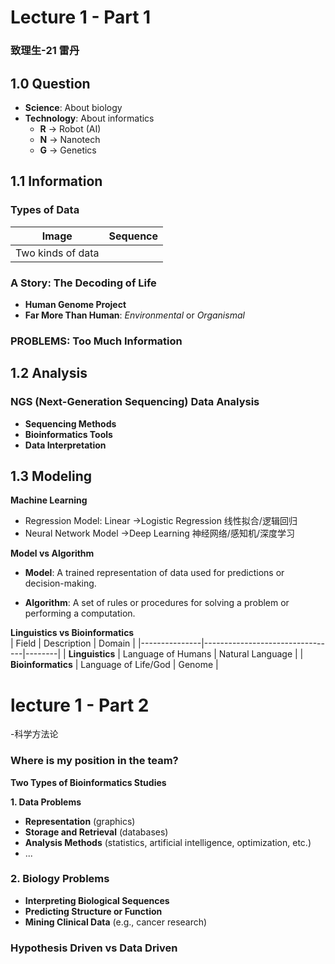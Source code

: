 # Lecture 1 - Part 1  

### 致理生-21 雷丹

## 1.0 Question  

- **Science**: About biology  
- **Technology**: About informatics  
  - **R** → Robot (AI)  
  - **N** → Nanotech  
  - **G** → Genetics  

## 1.1 Information  

### **Types of Data**  
| __Image__  | **Sequence** |
|------------|------------|
| Two kinds of data | |

### **A Story: The Decoding of Life**  
- **Human Genome Project**  
- **Far More Than Human**: *Environmental* or *Organismal*  

### **PROBLEMS: Too Much Information**  

## 1.2 Analysis  

### **NGS (Next-Generation Sequencing) Data Analysis**  
- **Sequencing Methods**  
- **Bioinformatics Tools**  
- **Data Interpretation**  


## 1.3 Modeling

**Machine Learning**  
* Regression Model: Linear →Logistic Regression   线性拟合/逻辑回归
* Neural Network Model →Deep Learning  神经网络/感知机/深度学习

**Model vs Algorithm**  
* **Model**: A trained representation of data used for predictions or decision-making.
- **Algorithm**: A set of rules or procedures for solving a problem or performing a computation.

**Linguistics vs Bioinformatics**   
| Field          | Description                     | Domain |
|---------------|---------------------------------|--------|
| **Linguistics**  | Language of Humans             | Natural Language |
| **Bioinformatics** | Language of Life/God          | Genome |


# lecture 1 - Part 2
-科学方法论

### **Where is my position in the team?**

**Two Types of Bioinformatics Studies**

**1. Data Problems**  
- **Representation** (graphics)  
- **Storage and Retrieval** (databases)  
- **Analysis Methods** (statistics, artificial intelligence, optimization, etc.)  
- ...  

### **2. Biology Problems**  
- **Interpreting Biological Sequences**  
- **Predicting Structure or Function**  
- **Mining Clinical Data** (e.g., cancer research)  


### **Hypothesis Driven vs Data Driven**
